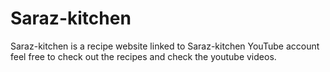 # Saraz-kitchen
Saraz-kitchen is a recipe website linked to Saraz-kitchen YouTube account feel free to check out the recipes and check the youtube videos.
